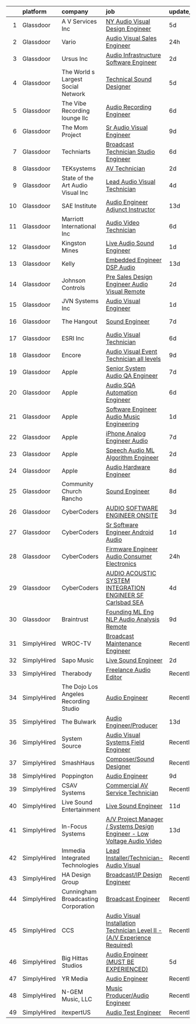 

|    | platform    | company                               | job                                                                                                                                                                                                                                                                                                                                                                                                                                                                                                                                                                                                                                                                                                                                                                                                                                                                                                                                                                                                                                                                                                                                                                                                                                                                                                                                                                                                                                                                                                                                                                                  | update_time   | location                   |
|---:|:------------|:--------------------------------------|:-------------------------------------------------------------------------------------------------------------------------------------------------------------------------------------------------------------------------------------------------------------------------------------------------------------------------------------------------------------------------------------------------------------------------------------------------------------------------------------------------------------------------------------------------------------------------------------------------------------------------------------------------------------------------------------------------------------------------------------------------------------------------------------------------------------------------------------------------------------------------------------------------------------------------------------------------------------------------------------------------------------------------------------------------------------------------------------------------------------------------------------------------------------------------------------------------------------------------------------------------------------------------------------------------------------------------------------------------------------------------------------------------------------------------------------------------------------------------------------------------------------------------------------------------------------------------------------|:--------------|:---------------------------|
|  1 | Glassdoor   | A V Services Inc                      | [ NY  Audio Visual Design Engineer](https://www.glassdoor.com/partner/jobListing.htm?pos=101&ao=1110586&s=58&guid=000001818f56a25ab85e5c9df47c8a85&src=GD_JOB_AD&t=SR&vt=w&ea=1&cs=1_53cb5a38&cb=1655967228847&jobListingId=1007947559108&cpc=44699F1B3DE464B4&jrtk=3-0-1g67ld8juk253801-1g67ld8kcih7g800-66a8b7b770e9257f--6NYlbfkN0D_KRozbKJx95I3LRYgbj09bqBDFeyQG4s8tCOB31p2DLOHeGD_9cx5Wr4SHah_ZRQfeSyEbOQAUirE1_kiyaD8q5BjoHKY8YByjhRfdx7l_pMGwymlFBbA020yV0DrMBWXCrVpgnXmB1-pu1tabBOSnvrFkrpOOdAZ-lvXy7Olslc220kGdDcErfu2DMayq5oIPjYyNgYjs_b7jl_YUqIvE0oS2mAt08NlVuRn91NDWdC-z2n6emXxqtRlMP3P1dflKitrSkih_nD_FjT-O2JvLg5XRLO-zzd8mUlztw9Vgav-kuoaYLLnqXVHDBRr2QvQM1-sazPkX8WZwRJdiPcaQJnqzzksmJ_9CvVndyWFZftfU2Y0xsOO1tMoI-KnDr_tN4xT2BNSmQoTLVXU_7kjdE_MJWym9hcPy9OeDTy9PnGZbT6ouxk9VqRwJ6BgqvwD_JATWfcSY0q2Tcx9VUFeZSvZNwVbbVHq2kbeYPwEsG49axfFs-qq9t8SWhSYpfkZ0Fa6b6Eu-__i_DeLGssb)                                                                                                                                                                                                                                                                                                                                                                                                                                                                                                                                                                                                                                                                                         | 5d            | New York, NY               |
|  2 | Glassdoor   | Vario                                 | [Audio Visual Sales Engineer](https://www.glassdoor.com/partner/jobListing.htm?pos=105&ao=1110586&s=58&guid=000001818f56a25ab85e5c9df47c8a85&src=GD_JOB_AD&t=SR&vt=w&ea=1&cs=1_17f023e9&cb=1655967228848&jobListingId=1007957200554&cpc=AECEB822CA110EBC&jrtk=3-0-1g67ld8juk253801-1g67ld8kcih7g800-1cd875a76430fbde--6NYlbfkN0A4hgeKHdLyHgzaskNEvl2xXMVaueUT71iJOYpLYISQUMokOAxkb6e4txPs6f_S0ebvVT7mjiRIXvY5BrDZHvuKSsr0IpYfoC1TsAC_ZQuScOAhnEr9Rz-GRhmj27X-NIXUH769hQWDtwZmq8aVdcyqDKSjiBY_YyXgHRRdAo-w6Uv0R33OrIb4W-BpGXjT4kuX1Hfi3v31hgd4z8_p0OyJl1euq830a_UIuF1sgJ09wc-XtmTyQP0czU2ah6yyq09wlQEL-9vpbkMqcq6vVdpDg0fNgJujH2pA_lHqcrzoJQHzqPLaUSgIadeUEgdXais3THvUNOSQ9e97LwW7WNpf_ETh7lcXH6rSCV435n4fLV9g3_ikfBqbg1BSWVh5TIvnQ65fwJpGiVwIZ5gHCL2phPjXENhy-HdKv_m-OMUgPrKWNHtEaY95SlbUFrAWOWS_Cg5l5_a31Vehz7Zz5wbkOhmnpbJkiTUWlC1bBvF7GxoeU8XqEjI2S4WR18TKn8EhuEyVSVLtuw%3D%3D)                                                                                                                                                                                                                                                                                                                                                                                                                                                                                                                                                                                                                                                                                                   | 24h           | Remote                     |
|  3 | Glassdoor   | Ursus  Inc                            | [Audio   Infrastructure Software Engineer](https://www.glassdoor.com/partner/jobListing.htm?pos=130&ao=1110586&s=58&guid=000001818f56a25ab85e5c9df47c8a85&src=GD_JOB_AD&t=SR&vt=w&ea=1&cs=1_57bdad16&cb=1655967228851&jobListingId=1007952300885&cpc=47CFDC01B3F81FAC&jrtk=3-0-1g67ld8juk253801-1g67ld8kcih7g800-c2f96f64b8da87ea--6NYlbfkN0CT8vBT9H5mqECx2dfLV_FONLPDKpIRssxVwtj05Tmm4rA5I0VNOPdM1oYsK66ov5rfnjfgAZTugw_96uA2LYd1EsUVtY-lXYTdZJYTcTUJ_P5vBbHuF6lygg61MCoJLosTNh8DtpkBgGzNwoM05G3DWJsjR292Pp8cfjJbH6gUzJf1454KctsXvpw5Rp60DdTCc0pLiI7-AlbUYeAWvOC8eX3Iw9UqZulrZlHKF61d2o1hXzO4qXVyqyBn39BzxBCIeMHHVgq2UpVSocSfMK67cNd4IlY3_y7YL6X_UlS3fbOcgv6mU3kla4MU908BswQ1wr5ClxpMsBWIniSduNjLA1xMPzTZNg9UXSTUNr1fAex172fXR0-GOnfPi6JOMc_XKy-PrcoTcIdbyaTEwGSHlpxP32Qk6tTP54wslldNfakYAIop2_wy9-RXaD88D_6qT8X_jeLfGWSuzMqIec2KONdCamEC8nv7spXuN-A6jtB33NOymRzOhrErUmXs80kp4onOvcFTK-S9XIl3DLsOQcTMe_KcnX38Q6NJ44WxD2HBV1J_3njyb1hFuN1nIXJBlrcc46-LGohnW_dfi_obbaOBN_XXmO47ckAG3vXcbCMQ6uomWrszQvdaTuzt24KUz_dqS4CLJv8KxkbPdWhagLLYA6n8oeUMTS1OYI2H6Vdz5A-ldtc7OjWVCrEfciiFjDECGsaaqpYEnKMP6pzx)                                                                                                                                                                                                                                                                                                                                                                                                                                                                                  | 2d            | Redmond, WA                |
|  4 | Glassdoor   | The World s Largest Social Network    | [Technical Sound Designer](https://www.glassdoor.com/partner/jobListing.htm?pos=129&ao=1110586&s=58&guid=000001818f56a25ab85e5c9df47c8a85&src=GD_JOB_AD&t=SR&vt=w&cs=1_7cf39b18&cb=1655967228851&jobListingId=1007947529084&cpc=56C4EA4A1A191A49&jrtk=3-0-1g67ld8juk253801-1g67ld8kcih7g800-b735e9fc88405d0f--6NYlbfkN0DSgjPPcnEdvoK3uuxfISLALE6pB1FR7YSHOr_tSg5_QGIhoz_2VqUepdcKLBLI_zSML46FpfmYS5sGSunegnnuKrI5Yd5ePBfyz1kUTYq-oqrVywFXsFSodsbaawW7NvI99WwEuNwiF7J6lC8JH4z1ftK0DqY2CA7mfw6zflfCq3l9udJqNJGwk4qxjsTEHLfm3mKVkZYWmLApwTyr5ioJ_upOUN4XoQg3fkn9HuCKld4F8gMMxj3A0LwitvJfAepJ27yvE_KHMP3n_wWh7aoz8pghq0wTtWtBi2FoshiJnynBNcXwpu-UW7HrwK4q1yXvlhRYQKMtm8tLUJynkhQ_oluspTX9dIPgqVl5aevxGhw9NyxUdPpdzBfyB-v-Wp5W3RrRKylBOIzts4NxgHFyBXCXJR8Y8suaioqTvoNNRfb33s0PrXbm7LZnZUmqbhs2EcAYrBcDCoeDH7RG2ZhWL7arrt8khIj2wnldT1fWjUPEc3cPSY4qhfQUf7cl8esbVkgHt4xBNH9OobXboljapykYBNaFjGdir_tbggLMzxqHpscAAdLkfkfTWMTgVYb-YEw889jDCw%3D%3D)                                                                                                                                                                                                                                                                                                                                                                                                                                                                                                                                                                                                                                           | 5d            | Boston, MA                 |
|  5 | Glassdoor   | The Vibe Recording lounge llc         | [Audio Recording Engineer](https://www.glassdoor.com/partner/jobListing.htm?pos=109&ao=1110586&s=58&guid=000001818f56a25ab85e5c9df47c8a85&src=GD_JOB_AD&t=SR&vt=w&ea=1&cs=1_bea2aaad&cb=1655967228848&jobListingId=1007945104382&cpc=2CAED5C921A5F994&jrtk=3-0-1g67ld8juk253801-1g67ld8kcih7g800-99b4986970c03688--6NYlbfkN0AVAxVjDINJEJrJHlpLjhsHnDl_GXopwSpFUamPNX3U_SUEqP2y_jbmpbt1JbWKTlvqLmQfKpFl98zRHr8ymYmYonFen-YayHZuQ_DfCErOfcEFEPAZ6qd5w0H3_J39Dxva259yOYDQdtV8ZEL2mZXtXF65qAaGmWN2criS2xPFyMOzIPhBh6ekD6OWQcpqSMXth0fGg1JzcxfSpblnRXLUpYwdsc0L9J2e-KLUAYdAReyN2Xhr_UfO7kqDwAC1E6iPmGHzMFo8qoDqAHnUEaIzeZotj1vsGwnsu9YDq1SfbPeflvAC7PxCtcAZhO5jzYElSY54RWr9lPIBhqx9IyAZ4sM1bNOvLrOP7qtm0eaNZCDvYm0OUdI_uVxQdwg_UHdZpR8ZtVUmyrpQgiBgwPh6EwgUtVe2tMVJTaLVYbZDWLWqXRbZcMDhS4fVdodVqBEd0mywfr659N0EVDcmLAgpEOZSOCpbNvFXUOd9BJ8mqUJ7cXC3LIGuI4wlsq0ZUvA%3D)                                                                                                                                                                                                                                                                                                                                                                                                                                                                                                                                                                                                                                                                                                                    | 6d            | New York, NY               |
|  6 | Glassdoor   | The Mom Project                       | [Sr  Audio Visual Engineer](https://www.glassdoor.com/partner/jobListing.htm?pos=114&ao=1110586&s=58&guid=000001818f56a25ab85e5c9df47c8a85&src=GD_JOB_AD&t=SR&vt=w&cs=1_e330ad0e&cb=1655967228849&jobListingId=1007937497386&cpc=DE56C24FF6DEC286&jrtk=3-0-1g67ld8juk253801-1g67ld8kcih7g800-1e8ea6b2390f2a34--6NYlbfkN0BDp_epf89aHDQhKpPegNJQ_ldQpEFZQsM9OcONMGxWx6pU56EKHF58QjVdAUvn2gX_BK2JMdqXaKMvPQ-O_yPXPYbViXcy2agRfKi6qVWOPBhGUYEXSUtLFgrlpOWndMJZo2gIsPE7Zi1ZgxAz-U7K999IZRUqojpmdV1n4Pb4HLsOnvSLFztCIcSSsh_zE82phvuDsyJuDYotv7rX7HjylwjcMTj4m2qOAOc91bWHg5AuNw5nyJjVuDexVuUQmcbLM2GfPOclTfISNOhUuMROQ3Qa2LxTVYeevjOtfNzqUUOotytt-LYo77ELuZjM4SCPsLX9COPmx1y0sXesK_jT-fOz5GVXtG5JKBezfrPDrxtIC1jU4GO3cJlr_TkxpJqU9CKNqbnScs8DZIs0yRh-RzC3lrLC-BPsNNmnla5370QjG_ZT9gdmue9kub0aS1AJEv8NLK7gl8t2aX51g7tbsa3zo0wFSUSEOFduFuU41ZbRipTT1eZRWVAM8Q2gtB-3oLOV7GyTHsjr1gw9J7oQyGC54Or-E0ixPK7uezRgZHbbWF7AdNbMVX3yE-Vy097K1Ke1aiwv9w%3D%3D)                                                                                                                                                                                                                                                                                                                                                                                                                                                                                                                                                                                                                                          | 9d            | New York, NY               |
|  7 | Glassdoor   | Techniarts                            | [Broadcast Technician Studio Engineer](https://www.glassdoor.com/partner/jobListing.htm?pos=108&ao=1110586&s=58&guid=000001818f56a25ab85e5c9df47c8a85&src=GD_JOB_AD&t=SR&vt=w&ea=1&cs=1_58502c3e&cb=1655967228848&jobListingId=1007945091629&cpc=AF02A54CD0F60729&jrtk=3-0-1g67ld8juk253801-1g67ld8kcih7g800-48865a1df21cb65d--6NYlbfkN0Bzkuy17zoNwKMVjyusHhR7JNYo3SmelKzW8jp1Pa4Tky9YdqQTYDruNfeOrwH6XEhIZ6tc9aPE1z63ikNK_NZ95bXE6ZnDfRLsfXVV94WzM5nJxQ_2zRXI3kwbRp8ZWoLLJjWaLz-zNdtJP6_OxKrHO5Z-ppr9ytTZB5wt245BoM_EYhcIyCmBXH0SUFb-twbwznq6eF-MHQrvjju62fUhbsGSr2gXQRZGpNYBkg3BIIO-UfJYXnN030oosxbjFdQOT9-ZHgaMtNNwFzRnWnpGU_wHtbVJejbG1K1qPiC7sJTOf2wjrUbm2xMQM2flSE-tL6VYFn3Co5ZNv9QZsg9V-JnOV-x56li0Yofrjahlh-woTuWtR9YyBPhhYFiR-yZHPoPjoZDWw3w5PLt-W-oXHtgy9BYQMQvOJ1Lj-z-ywr8awjZ2b4ItMRb1DENiIgqJo9hEyqQkl2_43By02uYIc18OO9Voj9tuC5O2fK7YW3gwB-qgbfou9du0OgIi25a4Rhagl6hjUi2Z_qgAA2i5)                                                                                                                                                                                                                                                                                                                                                                                                                                                                                                                                                                                                                                                                                      | 6d            | Washington, DC             |
|  8 | Glassdoor   | TEKsystems                            | [AV Technician](https://www.glassdoor.com/partner/jobListing.htm?pos=127&ao=1110586&s=58&guid=000001818f56a25ab85e5c9df47c8a85&src=GD_JOB_AD&t=SR&vt=w&cs=1_4b345b25&cb=1655967228851&jobListingId=1007952801212&cpc=26740BCDE5E48596&jrtk=3-0-1g67ld8juk253801-1g67ld8kcih7g800-3e36819f2814df57--6NYlbfkN0AuKz8EBO1xHDEL7V2YF9xF3dC_I9B9i-Zw2Jh8clPMK9BxhHDJszxSI9HGOLQ9iPaWtcQudf38PJGZmfi4NFaMtyPd1I30KWaXo7ojnH65Li6n5hH29YMyuAuB8Ipc8KANeIgPf9cDco_vdEEQw5iEiZt3viQ36ccbvKLih4_SJxEkcissHQoKxw168sJ1av0Kq4XQqdirumgcZasBbVxTj0ifLnru7XBh9nYobD9mVNP2X5yM0GQHbnD1SDm3jO9bHTu0jk7eqxmutqH_WRo4jXaYjkiIotWJ0wxrtZPx8Z93px46VpR9Pe3G8OcnqgYt0wTpLCpLaeJbl1mtaDmuPh1VNZX8BdgEbHLYymXMvoSdioZ706eB-54UYYQb_rgcNKVB7BtnI4y30dC3m0pf-nC7BySjoFqngNhE3SbtdM5iq66sGPloTSZOoo_MUC6lfABB__VJgil6Cm6jRWznrCEecVRw1zQiHvio5-fAHF7hZTlkdnBIx7Cwh_LPZzs7k37tHKfAoCOwxfDRhyBOr5Np-MEd_t--kJmhhrnryjA9eL_HxWPeMZCv5XkV2uP-wEriQZBqrFv11qdl7wUart3UZPwQM24DStiBWtnFK0FQek9AxGSlUkAh_DrKIlEvOOxLvTOBgybi-ESvcXaxkifK64hS688bOBc_svawMK-nO4MKSKNLBz0bZOBwHz9SyDDDvmbDOiGRVxvyr0ERkCnN-I9FtHDHL7TTRv6BS18F3exGKDhW4Nl9o_ZLKxHz4XAyyfwVTRiBI-4rc48fNAQ3Ewz9nGfp2R-KDAJQKSwvV03rlE8-BWR2AndWj9qvFIUtJOSj7W7jvO1YhmqXyc2jFHK9Tbha-nW0Je5jvy3dZu8jrggq9mJ2bZnnNy3PbTQWaia2A4zcXFIE75oRgvbGaXXI2sHSPF5a0NaSq8yTcPssXrZ3EkbXWfquUYEDC7iwkTEikhqY2iIwSIQ6)                                                                                                                                                                                                                                                  | 2d            | Easton, MA                 |
|  9 | Glassdoor   | State of the Art Audio Visual Inc     | [Lead Audio Visual Technician](https://www.glassdoor.com/partner/jobListing.htm?pos=122&ao=1110586&s=58&guid=000001818f56a25ab85e5c9df47c8a85&src=GD_JOB_AD&t=SR&vt=w&ea=1&cs=1_c9e5c783&cb=1655967228850&jobListingId=1007948887137&cpc=5EFBB0462F9C6B7A&jrtk=3-0-1g67ld8juk253801-1g67ld8kcih7g800-a266c747f3a5b9fa--6NYlbfkN0DHZOYB6WgZcaHKYNktK2--fLpo0WCGwiGM-0X5DCke4AL4nOBM0F7udtyp-sjyC7yPuAFFIWzeq-m5RVU8ukV1BBbYQrs71HRQroS5jkvh34WuM1qqxdrG2woSLb1WiPthf9902g6SkYsuCc8aV7h1274vX9Vncx4UHReh4IhX-QCHoXq1rryqiEQg4HebHQM-_RrTlXgL96-UaDVeIyQSAzhCvD9ljPIQAqlbul47GDkvpmhvuHv1fW6TM3IDXq3A88qsaU5IjOrhRe62yOWa_pSV2puDo2L55H_MHQZ8018bRep5Dk_UH_Vk1JpU2ML_a1pzHXCT3_zoUjnHN7DzAQrrOiXe2e047NETm-kqQwQgwSb7T5AAdRhUzKqt7NhmcMIGwqmOTFZsUzmXbGuKHE6SlKTHfvjDYwNEFnzP9SEEP9DPpKoaK0_XLtpByftqUl4FD-VrC69iqE2s2hcfyRrqB4ZDtfkGdCVgndz49c-JfAODIIYI-6vsuhjKDqiaAgYTs5pEaagKq7Sg7n2G)                                                                                                                                                                                                                                                                                                                                                                                                                                                                                                                                                                                                                                                                                              | 4d            | California                 |
| 10 | Glassdoor   | SAE Institute                         | [Audio Engineer Adjunct Instructor](https://www.glassdoor.com/partner/jobListing.htm?pos=112&ao=1110586&s=58&guid=000001818f56a25ab85e5c9df47c8a85&src=GD_JOB_AD&t=SR&vt=w&ea=1&cs=1_95ab1a96&cb=1655967228849&jobListingId=1007930574277&cpc=0C139D4CAD5A6DB2&jrtk=3-0-1g67ld8juk253801-1g67ld8kcih7g800-ffd54f23fc9f7e52--6NYlbfkN0BccUAPDkzPsko-Cz-skTxMBC9gmPmQfyPXIhutQvf3gcHBZ6Nug1ouoiI-73Pugp2uNVK9FJtf9Yqrh5eyVoH4Su_c0gUY_NGyzEodm4trKEbCWc4DtX1Z4jjiwlUr65fuzjNM2weB-07kb6wlDuMexmUo5uDCLgt4bmZAa0Jr1ao0dMLTe195cB1zUeOVMEf1aKUtCLAUrGPqQuhy8S3g4O45w1hVtB6UP1cWWghaGi22GmLvmGjiAQvC5PEZjnXgeCUsxdJH-T_6LajisqzRNINVgafoPGsn85ZPGG25xiwj_2_YEYLKiO9zYWSNPAeewOEK75DuhhpE7DZuFcDeWSpR8PUa4FRockr0Qu6Kor9Y_3ygAZu7H2_UONfQq0oKwjRDtI8Wga-wgU99mFoQW80ShFDGrFWYk-AoaHpAOOQTR2KIAdqN9KqZD9gjX4Ah6FaQyrOcLqciXg3wdp4xMB0iq_I8IX5oJSNUAj6F84wu1BtMvxn6VPWOVhIniDHTl8o_VDWbF55ImdmahujDYB1L1_PSZyNb66L8qTZApSmzFoa7ToQ6-122SXVl-yo%3D)                                                                                                                                                                                                                                                                                                                                                                                                                                                                                                                                                                                                                                           | 13d           | New York, NY               |
| 11 | Glassdoor   | Marriott International  Inc           | [Audio Video Technician](https://www.glassdoor.com/partner/jobListing.htm?pos=123&ao=1110586&s=58&guid=000001818f56a25ab85e5c9df47c8a85&src=GD_JOB_AD&t=SR&vt=w&cs=1_303ca22b&cb=1655967228850&jobListingId=1007945834510&cpc=AC285F3A3ECA6BB0&jrtk=3-0-1g67ld8juk253801-1g67ld8kcih7g800-a380d863a165e558--6NYlbfkN0CvcOvutB__BsZXv3UuBC3FhXw9PuZvC3qMMVEQ8wJjBbQGazgwJZySQ7snGnfX9U7qgZ-T3sXFq7mtTH_UuQpQRAcdwD8jPPWwLXWiKri9kPv9pG5JAiMx5z0tmk_FPGtNJZ9x_3QNdsGhLpglyoT_yfmImmMiYSKFoxvcpd_W7hbzOOpvicgc37SL-OYhStI7r1w1dZUAp02w473ThYF_63BPvLGJJKjs8F-jCXPRSs2Rnlav45va9qzBkDM9aepnX0nrgTzlm_LzrARw0p8CO0MntH4B5aPcFkrzsKzrwyyW2GFl8EqqgjuMdRK_yBYqGmYI87kamYW01OgKKcXx8X6BSOpEAinjRgBb_rf9xlH2-NvASE7iJL-u64xF4OswLeYU703ZdFuiViRgRa6mHlD0AHvETLCer1kbEnUu1YkjjFue0X1JvLcOKukdHedw8tbBq0WLuoHlDWetaZUdF7Ny_ww2yqWVRk_EHGm7v6sCZznQEmg5BS16fDOXnI8X24quDKesvOw6jKqQsi3i7rSond7_g-FezgDN2tE7TVHLWfM0MHCI)                                                                                                                                                                                                                                                                                                                                                                                                                                                                                                                                                                                                                                                                         | 6d            | Hyattsville, MD            |
| 12 | Glassdoor   | Kingston Mines                        | [Live Audio Sound Engineer](https://www.glassdoor.com/partner/jobListing.htm?pos=110&ao=1110586&s=58&guid=000001818f56a25ab85e5c9df47c8a85&src=GD_JOB_AD&t=SR&vt=w&ea=1&cs=1_03a983f4&cb=1655967228849&jobListingId=1007955305354&cpc=32EE424DE2B657EB&jrtk=3-0-1g67ld8juk253801-1g67ld8kcih7g800-f46c549fd74daf49--6NYlbfkN0Aq1nYiF5A5TRp-9SCu8jLVUekWx3vOvxlBc_4GnnvSe5CH5ndM1vj6r4toJ-XAJtEhiWFMITwAozQQ95gyVk49vWCayUmMMIuUAqTStXJ0DkiMV-81ltgGupBpWp4IafcQzfy_sy78geeTyQkzZc-LwoXsOzKEXN3yDThPIlkHFhSmx9VRSoe9jje-huUDGqZY2as_qgCAPsboMraAfZfysvSdnzKm8b9eWQ56Gw-IVmE6JA-XRUVzs3rl9BB7diC3IWrXYS7V1MykTrubTiNiYxmAKHu3ieOQi5iJj0XV66_C1alNdxYBdyl2qBiEg3opLa0QXQx8jwHp7-F5pv8mpM0ONmILKIqMBHJeAnalKz_DUcTVMQoMzXTs6a8nYX4Nyj9LIyR-m3pOSvkm0Xomkh9Hl7533gn7wN0JCLDng0Ezzh9_WHiNKdhMv-TSvm7BVpNbckYKxi51B61rZ-gGi57E0KcdnXUT59_jnVkRukIUVdUCB9C_wjwq5poSzh4%3D)                                                                                                                                                                                                                                                                                                                                                                                                                                                                                                                                                                                                                                                                                                                   | 1d            | Chicago, IL                |
| 13 | Glassdoor   | Kelly                                 | [Embedded Engineer   DSP  Audio](https://www.glassdoor.com/partner/jobListing.htm?pos=118&ao=1110586&s=58&guid=000001818f56a25ab85e5c9df47c8a85&src=GD_JOB_AD&t=SR&vt=w&cs=1_055e7cb9&cb=1655967228849&jobListingId=1007930091929&cpc=1120CD366D53BFD9&jrtk=3-0-1g67ld8juk253801-1g67ld8kcih7g800-a2eaf00e4dc2956f--6NYlbfkN0D6qFSVCaa8tXn-rJ3OcXif2lPyFmwsE2iZBGE4YLg1gz3DzxANTQL2R188vJaRnacOe5a5rCPq10d96sUD7PYzWLP0exOLm_T60D6DslbY69eM0EZ5H8zy_hOxgSMb4_F-pgPdb4zi3GStCcev8678-FLEu8Cwe7YEfJJbNLc7NxRgFg_xxGQvIchdp12xiHW9R3g8_Z3qSun0f0S90EUy6Eu60SOHi1fsjt-Bb_xlnRs3EbaKAvP9uG80p-qaEG5IOyiEvL9yhwsqH7NeDGTtj_-0FrYwARK20XYJORgaB5eNkBsbZpAeJRR6a_x_7D5-6GwLWTa-mE79aOet8Cj8jrwBk_JFBVNoJr_x4UCCjkdSL0ni3vh_fX3H2hj0C-dXWSvpY-CvlVtu8psBdBWTo9WbmdCVxJS-vEDO3u3DWzNFEBZUdcZAJOcLMyB7VGSh_YmlmSDDe7w_qEp_Lrk9bfrUrzUmgtYaE0r0U43OYkYO4nfAVHcfnecVtrbh3Tq2ic-Q3SZ5FMhJ8xk9oYEtrFTkr-pEWtGygQ4dwl_-PPsbzAw4SP4kjgmtS47WUaG7zd51YgB6M7E_ie8cfP7okmo9d8M14y3q3bVP1Nm_oFj2IVclo_AwAewBw5RTixFqojLKOAFSuJfb3oHtBTcmF2K5Q25QADJdGQR2Y97P9PuANPpssilHHbAE6Kh3nM3HV2hhtlzm0JC10VNrIX31V6M-7AkQnWaM0hPFULShnfHWUzL1ZvL6y_UC3enCwjrOL3_T8KsbU5M8Yl2raERfkUpZStZj0_EuB4T1g_Yk6x4raYRfOOXxqYr9ngiJVDHAKwWP0a0Ke7W_mJr5U2HVG2y73CtrL7xz2IMTIvJUrgwfW56Zrrlhhb9ZFtldkevZEjxv_K6LD-NAcaCLdKXwa1amR78urJr97Een1H32HCozmIcOExqxP1juefCZok3Ie8c9-qv3GcdGOzDInaMvrm7tfeX_46x9lZ_s9SQyq7We9TCDFKfea85GfhaVhnzOeOC1FQagyu_8NMy8-apJh_xknkuU-TXfhyVOYnqxQ1xTNcdtcg-8rnQeU9lhW-wwcenp4Ko7iKLnBhx1d7UDeZBHXqullXaCia1RIeAXnSze65Rp48iSiLm6pZxWCSWCue8WCxKyRaD3Iykj_KDyhwHjWH8iccWMJdJ_b-RRYox9ciQrvnv8) | 13d           | Tempe, AZ                  |
| 14 | Glassdoor   | Johnson Controls                      | [Pre Sales Design Engineer  Audio Visual Remote](https://www.glassdoor.com/partner/jobListing.htm?pos=107&ao=1110586&s=58&guid=000001818f56a25ab85e5c9df47c8a85&src=GD_JOB_AD&t=SR&vt=w&cs=1_3ec98c70&cb=1655967228848&jobListingId=1007952143167&cpc=39BF0EDDD7C951CC&jrtk=3-0-1g67ld8juk253801-1g67ld8kcih7g800-b3f02605dbb9b13b--6NYlbfkN0BiJjoAX1y632RJo0LgExWlQmIqESJcD9SmircHFj8EI1Q71FD2QN7UPy-wV1RweULECK8rGZdpcMgMtsPMEj30bZXTgUjCRjd0-d03T3R7Li5zA9aq2KuSMeYIhwDv1QhePEYm5fpdszIRdHK2LGb8Qgic8L2245-4rRbtk_1P8Px7MZzJusnulV__ZBZtGGNm7VldfGlL8kSd6SVqYKsN4jEW4yyu1tjpKMw1ZIimvREtEj5TT_llcKSQt8ifzzcp10M1_u6pboo3E69PLetumb5xODZaCXPx1ERo9VMuJmP4ttz1AN1MbfElVtPu30-6sozGA3a2R0OTGb6mSNCykGlqXk8hn6qI03SObZYbjdesgLjpJ9AWzC8DsCHp03k-JNELK8cksnM5COghJeqKeJMh8u6uc2Z2_8wZiIeW8XbVkYi8YCir2KcCpusjy4eyKsudWNDmq7py1NKcfrFeCORIssLbkmyuE17rUmaP77QCHRgrrv1cBy1J9vcK7KA%3D)                                                                                                                                                                                                                                                                                                                                                                                                                                                                                                                                                                                                                                                                                                   | 2d            | Roswell, GA                |
| 15 | Glassdoor   | JVN Systems Inc                       | [Audio Visual Engineer](https://www.glassdoor.com/partner/jobListing.htm?pos=103&ao=1110586&s=58&guid=000001818f56a25ab85e5c9df47c8a85&src=GD_JOB_AD&t=SR&vt=w&ea=1&cs=1_0de78361&cb=1655967228847&jobListingId=1007954867514&cpc=AF2D762EF527A09C&jrtk=3-0-1g67ld8juk253801-1g67ld8kcih7g800-dc0f4e33b535c1e0--6NYlbfkN0BBjTBK5rroIgWzVDQVmkQFGH1vZ8RVzbSP_fOFlCq8-RDZvVMHlgoENHMBnMOkkGVPY3_7573HUXzUJZ3YGwp9cHqS8CwX53Ytoeb218w3JCA7U-7cddzFQ_gPu6AlhYAYO2BveTmyL1a29hDWuPP80QmmRqWnWuoXYR63UHsbnNA2kak0gXcZR-Wcbs-HyaIZ-9UcnQZIZJlYcan9MDL72FNqoeDbjeoNzvtj73-zUwwanrLWVenuGhdxLXsuGWX68mzg8RnoXtt5Ot7wlFzH1mMf-D1WuKq34-E8oGMUDiT2ETYwdhnIkThtVl8bIyBWU3Vj3zRzSldvAYwyMjtI_ysoaFIVoIQttiUecu8HX17QlbExKMqFPDIyBY4uKh1CJRSvT6OVfYfu7uZM7Y8z2zY6Y36OWgq362jY0RhaI3RF5tefJxTVC7FR-rU6cfEN6Tj7QIVMiw-0sQkJMt8Bw4pFdUrJFN22zgaDRWEV96yicVrwps3TdQLxuCRUark%3D)                                                                                                                                                                                                                                                                                                                                                                                                                                                                                                                                                                                                                                                                                                                       | 1d            | Deer Park, NY              |
| 16 | Glassdoor   | The Hangout                           | [Sound Engineer](https://www.glassdoor.com/partner/jobListing.htm?pos=104&ao=1110586&s=58&guid=000001818f56a25ab85e5c9df47c8a85&src=GD_JOB_AD&t=SR&vt=w&cs=1_1c064b5e&cb=1655967228847&jobListingId=1007941797349&cpc=7F925F5888094D6A&jrtk=3-0-1g67ld8juk253801-1g67ld8kcih7g800-675acca29632c3d6--6NYlbfkN0Dklcs_avH4_PXeaTYY4cD2CxUXrHXnDcRAFPxkhkludPybpabqCb4pOKZvm-Yy40brWKAkZHC4kOFh5HjM1Iv-jKH59TjzzuSUIQ-sYYeZX4RoES0tCMd7ioO9AgG1d6v6VqV5lX4n-gRcMqGEXgCd34vgOgeDymq6rVNKl9UGpAns5_pPRoxTju9kDX5UtUTPf4AUO5YCSdA1A2CIWd_LToMx6SlsjyKZgMcVcIGslXi8aRAeWYdIQj-c7wOz8bgnu38Lm6aKh-kWde3WqABYG9VZ_rZBH-Rs0_oMRE2WW0gHTT1jpI621Iph-Qi53LnqTYOIqGOjV5QBulgiZ5eK7Mw7sRcndR84sx_qd1c6sZY2775V0U7yySvuYKs0GWLjycjH2wwpCSyWM30cmZjM2ciGUw9MDTuXS2YvlCnPZ0TNerseNFjOdRX6lawcSHj1empHhlTD6qlejK3i6AZKBcPS4Pfz1JxJodJB45eIQd3KH5jotxytv1fboImITIV_Cr8he47HLWSRb3ndFvvwecge_vUtxCuquSHfNo1sSVx33tC3ZbCVZzfDpesH03V6XZTxaGTv9-eGXT6qgbAjIvBq5m_JFbzhqaIjqKwChMTHrhSBxWG02NtMm6OXGf7G8owBFmuBl9k1Dw4LFiwE3gyDaLbfioFl0OWNHlzIQcn0YU_Ppb1D0rMGqf_9JTYXWsJIjHZRQQ6vtOMAR8W-bgk5kuokJ2SAkQKlDysHweknnQGM3DUPlfgqBJYvGtw%3D)                                                                                                                                                                                                                                                                                                                                                                                                                                                                   | 7d            | Myrtle Beach, SC           |
| 17 | Glassdoor   | ESRI  Inc                             | [Audio Visual Technician](https://www.glassdoor.com/partner/jobListing.htm?pos=106&ao=1110586&s=58&guid=000001818f56a25ab85e5c9df47c8a85&src=GD_JOB_AD&t=SR&vt=w&cs=1_f4d5f7c7&cb=1655967228848&jobListingId=1007944210129&cpc=2BD45BF6CF113D42&jrtk=3-0-1g67ld8juk253801-1g67ld8kcih7g800-6d8212c61ae785f3--6NYlbfkN0B4RtO3IT3JryJ6LFsr6Dt8ocXPllQ1mo_KSjHUlnoGB7F3bWBDUynzAFwv2euFlU8aCkl6wiHkhaOdAkzWafL2wUOKu6Ud6HUFlcxvI9t-NkOZ0DYRr0l87c-3nXSrk1HnrrIjkBdwy9p5Q8dP9YjkgeJRAaMVPg43ioFZgRK4NTdqvlMHmUXNIjg9hWF37kBmXSumOLWFkgz5d0qb15W0cAUGXoPRQUv1_T-mF2XLOlpFFJwuPLGn18zEXEIOPLJfh5eR4sx3CTg5qkXCqHEZeDw-PxOfq37ZcY6GpqhqsG9YctaeraGPaVrFotHVDoBCXeRP34nsucTN-pJq6bz3j4V67xOdoTjyekir_9B-TOpkAr6WoqfoBHKXNNFXXlkjQMU3-8qW-CrbgutxbN7VYjb0f0OkqoNIqFkH6W5qiTbGjFqHes0-vhfCVvySQE4ncjQ0zqYZLPXgjzoGuBfLKGc6taQxu1xSa3-Pkk2CrKK55NjLgV21EeWYpCbc4mQ0cuhv38A-YCgRzT_nFokwFgr1IT2605z7YoC1tmdAtAwTtjAuVszbKkYIMaAl4KlO_76kl7o9e73E8S5Ncc82gksSouDTog7AnXot2tuihKJiCH3MrcQD7-w-bty1n8Q3tM19unwbV0Q8uIproWSloI5myDqW-rpcIaA5s86dUJpfI5CM8HnE486mKW_oWLkkqJrVCi-Ff-DAc5MT_OY4FsS7rvqgGCLmvxMVoMIAiataS5Gh1dLxwLUHJ4LWysLKySOVokU9TGiESLUrx5hRR9Kx9Ya_veJlIcuZsBJcYvSejpEsJV6Y)                                                                                                                                                                                                                                                                                                                                                                                                        | 6d            | Redlands, CA               |
| 18 | Glassdoor   | Encore                                | [Audio Visual Event Technician  all levels ](https://www.glassdoor.com/partner/jobListing.htm?pos=120&ao=1110586&s=58&guid=000001818f56a25ab85e5c9df47c8a85&src=GD_JOB_AD&t=SR&vt=w&ea=1&cs=1_eb522bde&cb=1655967228850&jobListingId=1007937402473&cpc=D2F1DE17EE1F43B9&jrtk=3-0-1g67ld8juk253801-1g67ld8kcih7g800-867b536d5713648b--6NYlbfkN0DyLD__ZQpJZwLO2s49LS2dcS2T4cy1KEhKtYr6CiU9rNR4FvgIL3PdqJoo8hHZuCzwTFVVT_4YcVL9xVMVA8qBcTwk-Y76P9SaUPiWv7vGhiZGtzleBYEJ5Lm_hrfqVoC3BqkediFoKRpPoXHgmfp3KNdzJBclPprzvIKCxOTxH3gJyHfWOZ0Fbf7X-_VBN12Gh3Xw6I9SZNw9dhYZAh43sjUxApMK1aMvtIPdYWWAN3YSoJii7uB2uPkGGwrKPFcPJlQ2RoSokiQh90jg1lfyXDROStXLl3kA8d2_nb-Kg95xnafSg36eTifwet88seU3ayQ_eFkfyb-qw5Sw8jk85qAWx4o1GiWRrpJjRPgck-VDJsuHTqYTLWU1UEuJKEf4-x5LWmA46Wfhcnl4pq5xkNVq3BUcZxbYxW_eNU3xh19-WHoXDu4nLAz2N7gND_Brm1I4XSstqIuqeYio90h4gKx1it30GQBsRPsG-9hhs9YEC7hCXVaV2DIC33OElZwDxV7NS13E9tkavpvP5qDwlvZoHwwao0Z_YhQjZBV_YA%3D%3D)                                                                                                                                                                                                                                                                                                                                                                                                                                                                                                                                                                                                                                                    | 9d            | Dallas, TX                 |
| 19 | Glassdoor   | Apple                                 | [Senior System Audio QA Engineer](https://www.glassdoor.com/partner/jobListing.htm?pos=121&ao=1110586&s=58&guid=000001818f56a25ab85e5c9df47c8a85&src=GD_JOB_AD&t=SR&vt=w&cs=1_765f2330&cb=1655967228850&jobListingId=1007942100447&cpc=F41FEAB56D215062&jrtk=3-0-1g67ld8juk253801-1g67ld8kcih7g800-f2acd25f5de6002f--6NYlbfkN0BvKrLyj5gPmtZO9T8euul8TCxuuKNOtzRJOomxnwSEodTz2Bc-sPZlO_uSwsktAegt_qjqTh3wxrm087d-z9pECjNMr9WoUwXR8ldKDvUyIOqfjHH0BDqORFzel32n7YIo-xBTgbsjOZHVCdgeJGwaoOntXD0syZcdfS7cdtKDFCBAmum8G39vB-myCWwiwCtlhChz59-6yk4GOp2nsyO-ysG5nz121Ry_ii5hyyuz3YRSWwRWphYNaEqmM06nFRvA0SI_8l3_z0EyjRGqMrwcDkAha4kLvaYsB_dywUQVKD09aH5GryXb8uvmiQqKKEzIcEGvmM0F-fsx07tpInsX1sKqz3AQMVTUI-j6Sw0s5vE56aCkhBVOiqBejFaPSiP5YU74rTBUzgXahFvMKNwLqt3dNRxhkupY14NcjhgKP0XDXbp9w9pkQYFaBWA0f6EifN6bH_bbkoREa6BOMyLv6qbXzZxZyfNv6JVypRANRuazxCFiwuUpHwtbkQCL7f57lVO6wDa9dV5jo4bvLLUKNl9azpm9f9YnFf641A4L1hP9pr8FwwHu4FV1gRdUKASbeMIgSBdeOuDKsoWZpIAgswIQ2aq7Ko7Sgt9-NVWQ5pDkOSipmw7nWSA1uRAC6Nq2U0muvUPGSjNUkZvLIvwxkZr_OqWKjStFZ_jXPSNw3f0fScvKp43DAJ64vOULeQlk3FPgD2igkChxg9DRSMzfQL38yLVBa1FIUYsheiT6N2CkuNfXUM5k0OD4ZPC4XavSKpFylTfm_qTTkG7KgQfKZk45O09bOSbA7biaCdeLxoI62xEXuZ0rwK9c_d2bJ6Lo2FDpURWMSFqMVwqqlmnOk4uLAov9E9xftLr5-NYN2788YFSwz39Xe658icKCROKRBYmBV44YhR75f_9crypYLyYPEl5r8hcF-qP8tXzE7G16bCq4lasRnLUfQ63e8BhnkE5dEf0oNg%3D%3D)                                                                                                                                                                                                                                    | 7d            | Cupertino, CA              |
| 20 | Glassdoor   | Apple                                 | [Audio SQA Automation Engineer](https://www.glassdoor.com/partner/jobListing.htm?pos=117&ao=1110586&s=58&guid=000001818f56a25ab85e5c9df47c8a85&src=GD_JOB_AD&t=SR&vt=w&cs=1_556c3b6c&cb=1655967228849&jobListingId=1007946397413&cpc=F41FEAB56D215062&jrtk=3-0-1g67ld8juk253801-1g67ld8kcih7g800-9dea01e0cb4dd27f--6NYlbfkN0BvKrLyj5gPmtZO9T8euul8TCxuuKNOtzRJOomxnwSEodTz2Bc-sPZlt2Zgji_QUXFkMrv-A0Wv3PVnlPTVKwwWawWsZ3CuyUDCW3BMTvIlUkmMHlDeTMAatGLfMRDvLMkqD6muOJaOR5z6XNxQm6g9wWea4G8mq3XpgrhYvKYVpO7b2bEyDgC9YHZOxGfaFGjc6N0uDeWtxtuUQ_GvgmAiLSikwJjlUO99wvZ4aYT-ndQ7iRK8WPVePVJxf8nn9LwZBhsab9bri8_OV9_4oINwewursDNAD-I7E9uRS2hWP6G5gG2sfiExQP_gluZXkSug3z7_VghQH0RZ4XZ5H7TdLVXyHzazjPSxJwZgy9aNffx4jPuwn86yHw08-QfujiakbuaAWyXmAwDqkM_AaVRf5NtlIEMiAF5VH0AeAoSOkT1KZzEUKGZ4O_IhAN-N8v0Xj8mXT88Swq6iueIbvd_9eQF4iEvGPd4UaBSpW03TMDlESbEZgflefFlyO8Rap37iH9rW-eUUDA8uZAdrDZunSBvGV9VDpAWEnLUetJox8KgeUgWphEu9mVDn6YFiNNybuFoxBri4aUgvn2y0wqV1XoDgJ9xcuZxQaote-W3Wg0f5WD5hSrNKwBy87Jnir48whMU-NIbvRxMdny-mPwBACLcCx46y72VE-heTNCG1IEkXSHQxDXN7TOTn56ghMwZWRd5C14ejIz4c0Z1-2SGCdA1y0xKpC1wXvhcB-bOuUNON66TBphlN2wlgo3JPNU_3l6zWvq88TiXsPs8ofWZtsOdKKbPQobkIPpZj__avZKw-cyG7quDGZJK5KDw5D17y72NV9CY6QSS0arYb_u62c2xd6_UILOhY1tZQ3g0uwpe1EWeLP4mGdlfwgt6-vft-d2XP-xR3jH3N-xYYx2ykVtvaZtT67waVRgbqdn3NAMwaVNFYjJcj_kKJ-geIAFZVMX0eWEF-99y5Yxi8XAhlZNQWsegzK9_YjA7nl-hoow%3D%3D)                                                                                                                                                                                                      | 6d            | Cupertino, CA              |
| 21 | Glassdoor   | Apple                                 | [Software Engineer   Audio Music Engineering](https://www.glassdoor.com/partner/jobListing.htm?pos=116&ao=1110586&s=58&guid=000001818f56a25ab85e5c9df47c8a85&src=GD_JOB_AD&t=SR&vt=w&cs=1_dd6fa42d&cb=1655967228849&jobListingId=1007953436681&cpc=AC285F3A3ECA6BB0&jrtk=3-0-1g67ld8juk253801-1g67ld8kcih7g800-0f05742063eedeae--6NYlbfkN0BvKrLyj5gPmtZO9T8euul8TCxuuKNOtzRJOomxnwSEodTz2Bc-sPZl29JElYHfcoQTiZSeJqPqmVi6yPXnZ7RPIiHp7Ll7-5zhYqBOAyK9-D1QoK1PnLaKo5UwoRN33pvynulK16fbQXfLc58l3WIiymQZ9aFdke1u2W1wCLOwTwHYkWH1L5uEE2WyU9Efn0AhTURA9rW-yUb-8uwZB45Q9MFPPt6n8pOyLgQTlp6Yf2o1-1smtbx8DfxY-98e-A5Ji1UI_EImErzzCMtnbiUFWYd0CWEBqjEFc8-TydavIC9fmd89p6VW9qkXqBPG2bLsmRq-eEPbaVCLiOPBiIL3WSf9xa4bRHGrIZODv0kge7KRuQNftjJ-6xllTR3dlrzfzBfrtio_f7YkctIe_8vGjiIBwZmU3-l1SOoaOrkYGPh3bPfzAORNjZCyWEFy_eerzUDvA1f26r2E3KvR-qRDJ8UpbiLIYBL0bMOwQ9yvKdv_cigBzV9d13Li6bLz9b_mHpX_M6UuYmrabu4Y8pc2AWls0AeLCr7M8ha1aJD0toho48S3mVu9XtAa5hmrAQz6hfk4cIX9wuBw3BGgHEpGsilVg-KxGZ_pFPNZIWQ1mQ4uRTKZoQ2ZXwjMsWuf0tgWZX1jm3LMI0KsP9KLgSiFkModh68xxtC5j23BpHHcaWQmHwLrbX0mzMCLOw7wMEQue6SU9E8_qB-P4ljXxH3eLm3gcYJeohK57F-GdLUgL9E-c8MXG8SA96MYCOmZyChCXOk3cylUtLmt0dGIZkuY8Mc8oWTnqS-sBARPQYdWZPZf_vwOBhYB8sZOELF-eOHK4BtcwRUsDdQ3E7xR73AfrMLq2ng4fecOvI40OEOXzDCKjXlYgPG7rgUYwUZ4V3MdgWd4OMJ62l05LThmtmFe-SUtmePzGicEv_h5l7cYP_9AqjY-ymWUOm4EUYe1kyZ74_-HZ-c8bY8Eq6NkwB-zIr6w9RsUoAU%3D)                                                                                                                                                                                                      | 1d            | Culver City, CA            |
| 22 | Glassdoor   | Apple                                 | [iPhone Analog Engineer   Audio](https://www.glassdoor.com/partner/jobListing.htm?pos=111&ao=1110586&s=58&guid=000001818f56a25ab85e5c9df47c8a85&src=GD_JOB_AD&t=SR&vt=w&cs=1_e591bcdb&cb=1655967228848&jobListingId=1007943800774&cpc=6FC5BA77C9A4CD78&jrtk=3-0-1g67ld8juk253801-1g67ld8kcih7g800-43a1c2b1bd0e08d3--6NYlbfkN0BvKrLyj5gPmtZO9T8euul8TCxuuKNOtzRJOomxnwSEodTz2Bc-sPZlSXfvz6ygy0sNIMmBGq0Ge07DR5xCqZ-Np5K7OG-bfvlMCx9d2-yuvJubH-gnRqp3VFuq5FtDSM-zYmdyBB5SrTnu-MPr4BXWaBrdOr9seQ8UibLTvghnwe1eM0VmNTEbIEYtk6f_3IqhGWXu1ipMLWSv_ekfgnTdDxRg3t8bm_xDDBpXLy7w2iGQlersoB5EwNHE6VYGeUiIuLZOPXM3lgLq2fr-21Ss5Ygj58tQFebizoCS-WOHTm-fIKDv3WsbxgvB_1zeCHgeuHIVy7EgIMG8EGiGJrIyFaEp4sqXvecFSSrTs1hp8sUCFtKyGiH3a_QfPO5IuyuPT0WoF0kISnNSifDiZewaoKeuLtYc0fzzmRkZdPGDC2YR_e3_WxGEXdAvdget9HvCNm-WY6ypQ4lnUWjfRjK-mf6LIZxTJohMtMmdvLl2TnteM_qIMn2Fpm8RfzrQ1ghiV1lshKrHDGNndfiv3NQIcP1UiLFCj1gW4TliK68oRqCUhuWa2dJwWMTVKtjvFHgtacwoiyuviuAnnYE1qcI8BFnybc-5yJwtWSpcoQuWNSjg0bW2eXMN-Mz10Ad837g8O1o4Z2q79dbzbbw7TO7sD9BOB0s4j6jT5FkjRMFU_EcGX_krwXGOpSnexUO1x2CxD4tTfxCaUrKJtlSxZjnivv72Gnm6-tAu5dN5hk-8-9nVHEI441ltfHJ4h03-CqfHWbNalgBkAW-WVp1Z-y7-VXwz2_GDLDXwzaW34be8PNIn22qxjOQ-Gzbe6CKhOgiemYKpsYwTqTnzRFCaFP17QEHnINCFOKBBu16OwL8UsWUaanLoVwbi-X_ELcBgQAVAvXlpDCQVLq9oRIOeTQGqXAX9tD9m_k8vBAhFX93HRFjiFg0edP90-3c1c6So6efaQrEQHD3MUcHLmBKnMsZ5)                                                                                                                                                                                                                                 | 7d            | Austin, TX                 |
| 23 | Glassdoor   | Apple                                 | [Speech   Audio ML Algorithm Engineer](https://www.glassdoor.com/partner/jobListing.htm?pos=115&ao=1110586&s=58&guid=000001818f56a25ab85e5c9df47c8a85&src=GD_JOB_AD&t=SR&vt=w&cs=1_a3286f0e&cb=1655967228849&jobListingId=1007950938166&cpc=334ABAF5D42DC775&jrtk=3-0-1g67ld8juk253801-1g67ld8kcih7g800-416ccb7ae30ec39f--6NYlbfkN0BvKrLyj5gPmtZO9T8euul8TCxuuKNOtzRJOomxnwSEodTz2Bc-sPZl29JElYHfcoRPDDLo3sHPP-K5dRcGO8rPNXUXsYzvYP5JWz9kLN0ZRg_oEN8n03VhstGnW0EBfOtfUhNkkbNxA4Urlv0cCP8cm4OieVMbhhmb8-ohIollJjUbyeROmFocusBdhSSw9k0aTUk1ybrULJ9HEgLZjtFrRdwgT164bw9vAi3Pc7eYTvEQ3XaV1DvHGN_UAKngDjAb0GbUdo5wt2-eKwdM5IUMs-0kEoLYScvVkCv23u_-LHl3L7Oyq0RWulzWl-PNduythCGsimxo3jtyxvoZR3wkmCRrRro7zkxXna-rFR6PKfOK-41ebk8D8tvk-7Dr4mt_HT6ObfyfcLKqodMUUmY252UfCVg959fW8BoyoQE38a3KXbiZr-71bQJIpvjLodhtwoOSE5-0DxxeSiH5pYozQrwbNCmcqx2wJJaLpMKkOHgPzP2EDhKWOZaUMdhKrMsRieaEcapKzuyuztMFD28gRMxyJpQ_DwUrSTiXNBouRuz-zyKkBmHZIMs1OIvtDhTtXfd441LmiSqyggzv1gg1TGsyMvoi9XIazpOo9L694cclYxm4MZVxsKUqWodNBts2fGq5x_j1LQVagNQmiIpamzP3HPFcfH6F_wI1tCgMBjgucUSdujDEiuNAX_1JnOzW2d8k0qCEYVwA0oEqIxblxwBp6UijgxM_a_ngK977i47XLurT5NzBhOsOlecGxec0mPjVWnQqqzBDkCppJ0bJrfh-K8QBRBvYgKbHMySbhoVlHt2kCWuHgYUbsIr-ywH3dCHHr_erPHADufvAH6hgDnzBk7JZ_ctKzOCQXI3nuM5WhIo9wExuJx3NPeoWHF-mMAq7P14VBFp2FG5s8Vsyw32Qt_m05tev_J0q9wwHiRFYVRuvxHw0K2d-w3P8_rmnxZ3gcef69Q%3D%3D)                                                                                                                                                                                                                               | 2d            | Culver City, CA            |
| 24 | Glassdoor   | Apple                                 | [Audio Hardware Engineer](https://www.glassdoor.com/partner/jobListing.htm?pos=113&ao=1110586&s=58&guid=000001818f56a25ab85e5c9df47c8a85&src=GD_JOB_AD&t=SR&vt=w&cs=1_2afe5d0b&cb=1655967228849&jobListingId=1007938305576&cpc=F41FEAB56D215062&jrtk=3-0-1g67ld8juk253801-1g67ld8kcih7g800-b92cf72b3009dcc2--6NYlbfkN0BvKrLyj5gPmtZO9T8euul8TCxuuKNOtzRJOomxnwSEodTz2Bc-sPZlO_uSwsktAeiA1Y3ZwX4iSLi0TdeVFX8dfHG3ibk2nLDbpAA74qMpqdnxNoapmXkBwugtnx3eaPIckGk0gi5Fqc3PjIU4YCzHm0ZRWxKQF8YMhf-M_VTMpWm0kiEgOY-XZ9jTrk2qXgm9wQ8siMmHHE1ATwQZG7tXCQOT8XiPB_aGkHqs2BtnWMsYx497JkBX_kPfeG8C-KdTT5ZslZsL5Q1jCbOYihfo7K6_xrTQ6zSbKlioB2pgEsZw2cPWrGG2Fx43rR9xHwVrAh7609JxSWhF4oLqj165U1OT7aYMNOVQ_hTjJR-qkpdWTIwH4EYokjJaGVJB7uM7zoAQVWHeaL0pfRjebJYSIMd2T4tiXJP-6K1z4tDegcEL7YlKODxbcLz7lhF2YvAK8oqWKjLJV1ylRa2Fzp59umpgtzUEmukY6lqLGHOJhEr754XFXAId4d-XJFsIkxH2Hj-b1nMh0jl_yd1DXPxVGIm86-4C6T4H-39VOjhexGtHpCmWvnWZcYPN18lwPtgbNiTif8U8-wdpS3Sz5_PAqhdpukkttyDvsgHuaHOp1KmUkZzeh_k1AAyrWMRMjeJj_N7spgiVnfcjt9L7PQlko-RtRBj-UL7EuH_oJAV6Kziv_Xo7iNhTa94e19SUlxwERiQ0-i-X1W-L4JVySqvePt_PlLHknPcFcu7mTeMtH3NVuumww7VkDXcESWRuGVp008yk93thDuA59bZiIPURQppbW4mODYVzuLaWajt9VTZ0yjT3kz-yty6KYLdrLbjHYJl1JVivTSN1R_7kDV2WFdEBtFC5OKmV_pE5zNqmK0wuc6DYhXunG19TRH4oImfDkkXuF_UER60d1TzXDEplu0T3v1fAjqIqf1gaMWzn3pmgbMSGB4rYjRToioM4gEgM3zpI47TxomUWvWO93RS8)                                                                                                                                                                                                                                        | 8d            | Cupertino, CA              |
| 25 | Glassdoor   | Community Church Rancho               | [Sound Engineer](https://www.glassdoor.com/partner/jobListing.htm?pos=102&ao=1110586&s=58&guid=000001818f56a25ab85e5c9df47c8a85&src=GD_JOB_AD&t=SR&vt=w&ea=1&cs=1_a4297321&cb=1655967228847&jobListingId=1007939846257&cpc=601A4E6CD41B5281&jrtk=3-0-1g67ld8juk253801-1g67ld8kcih7g800-83ae106271ef4dd5--6NYlbfkN0Bi-g4OEguhQEx4pjzkmulzkFDPdVMQm6g82nLRMcVRUAXQonzRVMraqvZFhqHn4iOrwVvH3vjavyQ1H4pVpG0Sx8cg6YAiQ__67yn_QI9nxrG6U4M1HTCKxgTQzFwVXCl5V7NMBT19HpHVbSSivm3y3MWHj9PjpWZhDH39sbDn7fy1Qwhaoag2pbuBs-YWJhfCI0U00lbkEqRZQanjMbpDyAOVN_cnsrC2Mg_gYZ7DSltL4MzaEMOREtql7ETP4q6L5scPIQXRqQJNYq_IrPbEeWGw_sIqpy-DVjrjIQzym8kx2kDByaS2ITWp5SwKLA1CWiICsuaJrlDDP2OQP_QcC1kb4ADH2Oz2AvdHnuHMUq7vJNtA4m8PqC0U3MKrR5S1zEnAXZlYWWqJr2CpeiRHo_TLNhrshdnAKeCKgdYKx7juCjXLEW9COTcMyOSd8L9SDsJoZaulc4BDBaAKsBD2Jp-PvbjjBFxHLfuXzWhJNLPQuShXe79_NJpw8tQzrWg%3D)                                                                                                                                                                                                                                                                                                                                                                                                                                                                                                                                                                                                                                                                                                                              | 8d            | Rancho Cucamonga, CA       |
| 26 | Glassdoor   | CyberCoders                           | [AUDIO SOFTWARE ENGINEER   ONSITE](https://www.glassdoor.com/partner/jobListing.htm?pos=119&ao=1110586&s=58&guid=000001818f56a25ab85e5c9df47c8a85&src=GD_JOB_AD&t=SR&vt=w&cs=1_44987b1c&cb=1655967228850&jobListingId=1007949347507&cpc=3DB599BF2F4828F0&jrtk=3-0-1g67ld8juk253801-1g67ld8kcih7g800-d55a41307e0f1bb1--6NYlbfkN0CpFJQzrgRR8WqXWK1qKKEqALWJw739KlKqr2H-MSI4eoBlI4EFrmor2FYZMP3muM1zqayqab0iqc3xGpz5egdet-HSEFNNsqvDPS5k9H0LGEMhQRelTdilrY_plfFC2G1jmoEwW_JKVRU_6UbiqFf4AnxCsLx3NBijFQ8lAiUfyUCwuJM6hizFbRHkYBoJX4YkQ55nZjsgBmVZHBrO0ELgHA2mHE4uGI0ekBpEPCxWFZ4lUP2dQMgN8yO-JqjQOZOYFhIFzROp-f8kJ7kcaM6etgL5qjhPwdeUs3z0nFjtRoaSLP4KR5mNTbB4zXF78hgwN_aiHy06gmi8OmUZsznDiFKXmE8ihlXmwzF0PNka_no6zNg8TjJnkgaXqGPotStZSodQp7LvsRFuwRrJrvsQ9gIXlN9AEhPbFPT3CEHaX5gw-JcJxK1yYgDqYGfisRBJowxW0yGIzxJwAoUciSvQJ9IghrU0rQQf8L2h4IlqcPJrqS5HOaxuix28PQwM44KEA-sASampwUE1oJIAxP-HVTDBCjZp1LMu43K1ItpTvecnzcrxhqNcLWa3bZd5MBnUQNdaX-RuRQW9PPdqsofMcsLQKG4uCD4v0rRb2KiGq2G0xq0ErO1KzTUtwQC-DOM27Bk86-oE2wTI8AS9YQp0e5c5kTelUYRQz6CV-nH53GLjoQbjRfGcccdMnbBc36mVOyJP6go6-dN5cSwUlfge_pua5EUNPdNi2gzyFAJNfece24c5O2NnxpDt68Su25Utj0-ZinwTfdQcA23KkVnskhLEwnp_HB3PI446uz_ZyVrO2Wb1hA6rhIb9SW1BGfrb4oRLqYiw8qQsTFjVJsls9MLgoJiTBUM3BoIwGhXO2zKRkOxKtA2m1xUaVTKadUW2bh7QJs0kEOM72-j-Ul-bCrhcAWkKWIGSehm8Yc-hI1DvcVabJzOqzTN_iuX1cFyOrKpcEIfQUIG5iY_kguXSpCaTHV4SxMI%3D)                                                                                                                                                                                                                 | 3d            | San Jose, CA               |
| 27 | Glassdoor   | CyberCoders                           | [Sr  Software Engineer   Android Audio](https://www.glassdoor.com/partner/jobListing.htm?pos=128&ao=1110586&s=58&guid=000001818f56a25ab85e5c9df47c8a85&src=GD_JOB_AD&t=SR&vt=w&cs=1_593e71d4&cb=1655967228851&jobListingId=1007954397032&cpc=A65DF3A704A48F9B&jrtk=3-0-1g67ld8juk253801-1g67ld8kcih7g800-ce9a09d69657605b--6NYlbfkN0CpFJQzrgRR8WqXWK1qKKEqALWJw739KlKqr2H-MSI4eoBlI4EFrmor2FYZMP3muM0BJvbuKNK-6tqu8rBoe9BSPIghf18a34o6aCG5VINHYBFlhri1tXoJ5g8hHS5vEtja6ENECP5Os1Chay2heWG-AUD8ZY0F7j659i6GIJZX1er3IhT-THKap9ITj_Lkk-zi-jTNYEstYWa4-fe6D8xf1OtCI16dJ124lto8qlubQeEKdJRL6E3tMzZNuPq7GGZUziIN8yHev_SvcQXrAkfEMz84kQwlLdUiNGmF367lAX_XlMdsh4zbM6ezAuaJG8lg-x4i5rFsbbt41N7uyNRgkFUPyUtefuA_JeQxup13zK6XRSRtc4iZZPxRzITQm-_1fz_B_gj7ASygMgCPL0ykuQCQNiyu17QpWu1JU1Wv06kK4FILrZnWM40d0JpNVFLNJ4GtQ42JMIXfk4tXmrz6C5IcruYRgbD6ydrT8kr-Wy-2booEMYE4irTvlq78BYTr4uHqMdDF44DF8_CrkQ4xFc_a_oEU2KeRqhP5OBjiPAvElrT2PkjhLyLdilrNHJG-78hOixBDaVtjxRPreO-jD6RvnQPeX2ryQBTSbriYCsvdklfSc9gjYm8SBvSDhKaySls4RPgErs154VOE2uEtvBGZ9TX7hfGcUYb1tqpVRWr-VPkWl59EaBtDqwIhAVq0mgIyxDilHD2sFeA5g0p6vu5Pk6LdFbig1Db0rmZJtsff4ZvhGKPNWDB5DZ2Lso6IyaJIvWmXtSJuIDMisvwOXd1DY3K5UC_EjR5ISqT1sShnz2hAO_0zhGoYsoZ_lfzfOx48kADs3G7HKvw0Uu4-07DQeONe_WOJ6tmaB5UtJrWW_mv6MbSCaeiRQp5y3AgQtlLC78J8XrXtvRpNOJzDpbn4Jm8a77zk1kKT3JRhCtKbzP82UIXIABoA-Z6Fp4CEw53XCdjBVPGJTfrP72K-gmH-cVZldK8%3D)                                                                                                                                                                                                            | 1d            | Encinitas, CA              |
| 28 | Glassdoor   | CyberCoders                           | [Firmware Engineer  Audio   Consumer Electronics ](https://www.glassdoor.com/partner/jobListing.htm?pos=126&ao=1110586&s=58&guid=000001818f56a25ab85e5c9df47c8a85&src=GD_JOB_AD&t=SR&vt=w&cs=1_97d45ad9&cb=1655967228851&jobListingId=1007957268906&cpc=FD1C1DA32C38CFA7&jrtk=3-0-1g67ld8juk253801-1g67ld8kcih7g800-f2dc66dd43b3d50e--6NYlbfkN0CpFJQzrgRR8WqXWK1qKKEqALWJw739KlKqr2H-MSI4eoBlI4EFrmor2FYZMP3muM1JQSspqDQOLTD-kZz8DGlYIItEligAj4igLBfGNhsEDyzapwfJv5OUdWTNOuG5ZkHd0VWFeQa2S91sRBdRwXX_tOBL9_PVhJjJzsWn5gWziRlknbq6-_y900BMml7IOYithQcJMtwXrpkOONWXPYQID-KMBdzYkKPCB-DXj6lNmQAyHl8NST7IjnmT8tDLNkVvf1by_RUUH-4XAC-DGRnd-E8gup9U85ympp5jq-LHqLaOeTD6jtEB6iPnupd9r5nZcaOlaWjaZ2fxOQqIUnW2xZ4t05eLzwW0bioq7YFPNlHHCOHC8ROg_tw6HVvEgqQfd8Mj-ZtnGkV8SGq5BRS4zb-hA7GKqB4mNwMp3jdWpvyakOnbk1tK6wmj-sRRX4qbN5JEovuKdU-2JU7xLpLuqnpUdBeaHlrcgjY3ZQDbSU_Zj7ZHwymdXpWBx2AmiJc5IlxJNnnpV2iIzU2wf9fw9SxYBUocTAlO4xOIYwwbpChY1uSPubJtNhoDzfZOL33pkpYfPYRvYmn80srR87E2_w2SuuV2ARrMAfAw-AnnZFlkOETv9R8GE28Gl96ZFtLG1LJRSnCKVgWUUZhLnfVUnlHvZzQEKZ-06dY-nYE7mUQpOEBAyFLQTKsKDpn1d33ZrpdRlkWrhce1ymtEg2ALeM1TcInFS_iZlDPO4dcmb3fhXyMAyHRbVdyqtlCYi8LeMlZqTD169BQzbTM7cXK7wsDJTGDVpZhPYFMDIp4quFC0KGfBYweCPHYeaatplzZRDz6sra46aDsGd7Icthc_Ts8WLCuFgdUPYTAy-VEu86qfYfEZLkKDhN0g1KJGvlwtjZ6rMEVs0vno1pp0-DGayVgFW-ORItQ0XH-wi2aDSww5iyq3GSx9JwyIHMqYcR3-4_L6vPIHwdIWiQk7_GlLW5QHDhMYOgzvfShxFw3ahnDAyvQnp0MuV4jEltAYqOo%3D)                                                                                                                                                                 | 24h           | Sacramento, CA             |
| 29 | Glassdoor   | CyberCoders                           | [AUDIO   ACOUSTIC SYSTEM INTEGRATION ENGINEER  SF Carlsbad  SEA ](https://www.glassdoor.com/partner/jobListing.htm?pos=124&ao=1110586&s=58&guid=000001818f56a25ab85e5c9df47c8a85&src=GD_JOB_AD&t=SR&vt=w&cs=1_93a19dcd&cb=1655967228850&jobListingId=1007948758318&cpc=FD1C1DA32C38CFA7&jrtk=3-0-1g67ld8juk253801-1g67ld8kcih7g800-5c885d0643192008--6NYlbfkN0CpFJQzrgRR8WqXWK1qKKEqALWJw739KlKqr2H-MSI4eoBlI4EFrmor2FYZMP3muM24zHUY_bG5kh07BLY7tRBQmJtvFUS65bYQff1kiu8sOIiPBIE6MBl3EXXN9Ewk2xU9ZQEOYHsIEYE6Oxaom-8Y5rBjS4Pwg8YqVxA8OFqBgjg4biTMnKIw5ImtFGtxE9BErdDPih_KYW1qzCS-TK4kSWXlzxqMS_2tY39v7g0CO5psWosn8YEZWMUTW32Ixu1xdJAau05NaF4OwKftAHlvapKnZ0s6At79Wg4qai8LTft2-ARXq9tVjUmANMeRFKfvJ0wvUrMyJ95RfPnrCwMLchw9n0jlgboApuJq_Z9LhR6nd4zkOVW2tAzCG3LxVLuVZwNqbIbrfs5lBewWwk0fmDfITAOKgxwRRvE0Yyc3oCiJfnjdVUtaUfRamZZ5CgYxzkSQAFz7pI58Fq3ABoybCY3o88v8Y4C69jxVr1ZVEm1HulGSQFWKq-Mq-1z9F-uyXD5vftUc66nT-HRtSBIpx8eaE_r8PkPHgV4tVym_uz9iM18QZLzueIPY6EnHMrqtORr14EapOE5sq51OkFK8WubLGsC2sOd__7NikGwrbCUAMhOHlJASWR0JJi6x_VLwIHRol3A6vrxnsJtcMfsgWsh1w1oV4d8-1CHhhP9Zma_uvJ_V4qxUAqvI2QYpj2RQY-lVlzfw2LYxruW1hVRGMtrQeWa_OOnFBNgAhF3_ufvpZbIPaJi28U1pY5wH0vYPPEDVvYQaEk3j0hwH7za4NEaF5ZvCS9EaZByGLuWe3Oy9sSN3Bz8rYxWfq-W1zA9z2ljKwpcBuMP0MTn6kHGsv-PnJyLzUHqrcMelHuRfx8tDDJaRzUM0F3VF9X6nQqn18zRF-id03FHpc59we-BTD5zVPeO0QGRiZjfl_ijVeLAa1orjUsZLSTvzWswO9rMK0kwCdymP6uaeP3mD0I2BmyzCgFb0Bz8%3D)                                                                                                                                                                                  | 4d            | South San Francisco, CA    |
| 30 | Glassdoor   | Braintrust                            | [Founding ML Eng   NLP   Audio Analysis  Remote ](https://www.glassdoor.com/partner/jobListing.htm?pos=125&ao=1110586&s=58&guid=000001818f56a25ab85e5c9df47c8a85&src=GD_JOB_AD&t=SR&vt=w&ea=1&cs=1_2e8b697a&cb=1655967228851&jobListingId=1007937773464&cpc=F41FEAB56D215062&jrtk=3-0-1g67ld8juk253801-1g67ld8kcih7g800-316634dbb39e167d--6NYlbfkN0AL3dVr72y2kzw2kaN2Ho5i09lACUMjYeOySpm2U6KfaoCL3DUt1X2q4i_qsDHLqXzWTifuBioorh6sjDmohXg_jIavMaKEs6vY1KzJeXO-W4tgDgWV1-wIyAVUEIfe39sV_D1L01F_dDkic3j6m8AXTRgU1WqplYC4XBCKs0OO3UqVDfXKRaiqRoLO33Ch5-N00FmHb9EwPLAQ6ccX-z3iLAFscD-S_GmnLvBNcI8QMBmS6OWrLqu0s74lU40o2JeFhjRUWS80aqu--2QHjpG8Z6HVcM57x8x-ZY0bqxAikD3mWGL-eWcHCyknhmOjU2hijiGUa_vQ2zph6jFI0sD6e9bMtPedKqvpITs2sBR3VbMTfbGi9Xa2LyeQYssIXgffJ9cmefJxzEs2QuVhNlTEX7U_t-gmiAvBX-t6dA0HJWEMsp35YreWz9QxNt-d4JPbnQvP8zWgafEMthVC2cvTNGz0wNNGY9XThIsiMrPxydqu0XenzFGXQwcWuVC1S0oObVCiZhhViTw1zr9OeXeYJ0RDctBcQuD3rup5X3D2zv7fBlJMS41KHrbwAhw1fl2kZB6X7uZmBYQ-JhqhAiZwLUGmCVjoFhkc9-iXct9dLXNj4wVUHY8Xpv781Yy_APhcPEbXCH69p1d3-bBSRiiTYf2yw2JMy593RLBT7-JQOXcYAjF2FrD-_BpvAvwixt3g-uByjLX_Af2m8eY9pG6oqnq_R3adCSPoswSYRktnHemwKjjaKqLt3eFUYg-0baNOq4DIxzhIg3LXqaj6LLRj9vOKVjVP2lg%3D)                                                                                                                                                                                                                                                                                                                                                                                             | 9d            | San Francisco, CA          |
| 31 | SimplyHired | WROC-TV                               | [Broadcast Maintenance Engineer](https://www.simplyhired.com/job/65H1c8chkx4pjemUfnCICe5yHDE5HpsR2S6qbyDTSm6MpV1rbRGeJw?q=audio+engineer)                                                                                                                                                                                                                                                                                                                                                                                                                                                                                                                                                                                                                                                                                                                                                                                                                                                                                                                                                                                                                                                                                                                                                                                                                                                                                                                                                                                                                                            | Recently      | Rochester, NY              |
| 32 | SimplyHired | Sapo Music                            | [Live Sound Engineer](https://www.simplyhired.com/job/RLp01nzYddBBR2kU90jVcyKpbxqhNwRJJaBHFhHEGHTNgrTZ7WSvTQ?q=audio+engineer)                                                                                                                                                                                                                                                                                                                                                                                                                                                                                                                                                                                                                                                                                                                                                                                                                                                                                                                                                                                                                                                                                                                                                                                                                                                                                                                                                                                                                                                       | 2d            | Miami, FL                  |
| 33 | SimplyHired | Therabody                             | [Freelance Audio Editor](https://www.simplyhired.com/job/x94Kt2PGHjhXGL6dql651HVzV_7H3ZkqwkpaKdB6PswneIM7VIrTHQ?q=audio+engineer)                                                                                                                                                                                                                                                                                                                                                                                                                                                                                                                                                                                                                                                                                                                                                                                                                                                                                                                                                                                                                                                                                                                                                                                                                                                                                                                                                                                                                                                    | Recently      | Los Angeles, CA            |
| 34 | SimplyHired | The Dojo Los Angeles Recording Studio | [Audio Engineer](https://www.simplyhired.com/job/iXh5sP5GVfZbtQJRk_3X9L4FWZySVyQP5ElAUVU7d2atlI1F-QEf1A?q=audio+engineer)                                                                                                                                                                                                                                                                                                                                                                                                                                                                                                                                                                                                                                                                                                                                                                                                                                                                                                                                                                                                                                                                                                                                                                                                                                                                                                                                                                                                                                                            | Recently      | Los Angeles, CA            |
| 35 | SimplyHired | The Bulwark                           | [Audio Engineer/Producer](https://www.simplyhired.com/job/n_62sdMl_VyX80lOQG59KPB-afVH60nnAEc0ODDMsv6ZadDCgjjCcg?q=audio+engineer)                                                                                                                                                                                                                                                                                                                                                                                                                                                                                                                                                                                                                                                                                                                                                                                                                                                                                                                                                                                                                                                                                                                                                                                                                                                                                                                                                                                                                                                   | 13d           | Remote                     |
| 36 | SimplyHired | System Source                         | [Audio Visual Systems Field Engineer](https://www.simplyhired.com/job/xVBqUv_Jb7WJWKXZWvKMDvPPRs-yjpNF3jAs9pIqje1SIoBa9tk9Yw?q=audio+engineer)                                                                                                                                                                                                                                                                                                                                                                                                                                                                                                                                                                                                                                                                                                                                                                                                                                                                                                                                                                                                                                                                                                                                                                                                                                                                                                                                                                                                                                       | Recently      | Hunt Valley, MD            |
| 37 | SimplyHired | SmashHaus                             | [Composer/Sound Designer](https://www.simplyhired.com/job/5TV44fqNq9OE9PTw8D83ASmeufu-2onYgJ8O5l4Y0t9TzOHHgUVKrQ?q=audio+engineer)                                                                                                                                                                                                                                                                                                                                                                                                                                                                                                                                                                                                                                                                                                                                                                                                                                                                                                                                                                                                                                                                                                                                                                                                                                                                                                                                                                                                                                                   | Recently      | Remote                     |
| 38 | SimplyHired | Poppington                            | [Audio Engineer](https://www.simplyhired.com/job/urBt4Pn76W8KKe0UX_EPLLFxp6zkRRzKV1tI-y7on61QsQyvVQXMSA?q=audio+engineer)                                                                                                                                                                                                                                                                                                                                                                                                                                                                                                                                                                                                                                                                                                                                                                                                                                                                                                                                                                                                                                                                                                                                                                                                                                                                                                                                                                                                                                                            | 9d            | Cody, WY                   |
| 39 | SimplyHired | CSAV Systems                          | [Commercial AV Service Technician](https://www.simplyhired.com/job/uDcFq3a__3A10BLvwu6qdvZZEB40OE1yVo5xc-yd3xbgd8ZGINyqLw?q=audio+engineer)                                                                                                                                                                                                                                                                                                                                                                                                                                                                                                                                                                                                                                                                                                                                                                                                                                                                                                                                                                                                                                                                                                                                                                                                                                                                                                                                                                                                                                          | Recently      | Colts Neck, NJ             |
| 40 | SimplyHired | Live Sound Entertainment              | [Live Sound Engineer](https://www.simplyhired.com/job/0CjPO0mwkxqqCLQ13deAeIJFTtQREPoa1gwB9XPsYUZFJphB2mHVtw?q=audio+engineer)                                                                                                                                                                                                                                                                                                                                                                                                                                                                                                                                                                                                                                                                                                                                                                                                                                                                                                                                                                                                                                                                                                                                                                                                                                                                                                                                                                                                                                                       | 11d           | New York, NY               |
| 41 | SimplyHired | In-Focus Systems                      | [A/V Project Manager / Systems Design Engineer - Low Voltage Audio Video](https://www.simplyhired.com/job/V24z7mqk7gqUhPMf0WBcNbvrL_rcQJbqnphwHjaO21G9kK8dNQsyHw?q=audio+engineer)                                                                                                                                                                                                                                                                                                                                                                                                                                                                                                                                                                                                                                                                                                                                                                                                                                                                                                                                                                                                                                                                                                                                                                                                                                                                                                                                                                                                   | 13d           | Minneapolis-Saint Paul, MN |
| 42 | SimplyHired | Immedia Integrated Technologies       | [Lead Installer/Technician-Audio Visual](https://www.simplyhired.com/job/IL_TH2SXPlz2tOw2DDE_I22xSpEewZlkJne33ZaAXd-CmCI5oTmI_A?q=audio+engineer)                                                                                                                                                                                                                                                                                                                                                                                                                                                                                                                                                                                                                                                                                                                                                                                                                                                                                                                                                                                                                                                                                                                                                                                                                                                                                                                                                                                                                                    | Recently      | Scottsdale, AZ             |
| 43 | SimplyHired | HA Design Group                       | [Broadcast/IP Design Engineer](https://www.simplyhired.com/job/zhhgZWf-DO_bs4uyVaD5PndjTMRWo-7-u4ftaNAl0jgW23ZSe0AuwQ?q=audio+engineer)                                                                                                                                                                                                                                                                                                                                                                                                                                                                                                                                                                                                                                                                                                                                                                                                                                                                                                                                                                                                                                                                                                                                                                                                                                                                                                                                                                                                                                              | Recently      | Springfield, VA            |
| 44 | SimplyHired | Cunningham Broadcasting Corporation   | [Broadcast Engineer](https://www.simplyhired.com/job/JieQNbx6PaS0O72d7ychTJ5jsGsflKZYvOobHB_YWy02noFYBdL1Mg?q=audio+engineer)                                                                                                                                                                                                                                                                                                                                                                                                                                                                                                                                                                                                                                                                                                                                                                                                                                                                                                                                                                                                                                                                                                                                                                                                                                                                                                                                                                                                                                                        | Recently      | Birmingham, AL             |
| 45 | SimplyHired | CCS                                   | [Audio Visual Installation Technician Level II - (A/V Experience Required)](https://www.simplyhired.com/job/hp7wTdG2D4h6XsFVGPOewO-Vyj1B6DzY1fLd6maTOj_abznLscSMiA?q=audio+engineer)                                                                                                                                                                                                                                                                                                                                                                                                                                                                                                                                                                                                                                                                                                                                                                                                                                                                                                                                                                                                                                                                                                                                                                                                                                                                                                                                                                                                 | Recently      | Denver, CO                 |
| 46 | SimplyHired | Big Hittas Studios                    | [Audio Engineer (MUST BE EXPERIENCED)](https://www.simplyhired.com/job/oUhhbThdcpKptCQSNS1RLMffR13fb7oqymDTmQzN16xs5Oc00JzG4w?q=audio+engineer)                                                                                                                                                                                                                                                                                                                                                                                                                                                                                                                                                                                                                                                                                                                                                                                                                                                                                                                                                                                                                                                                                                                                                                                                                                                                                                                                                                                                                                      | 5d            | Marietta, GA               |
| 47 | SimplyHired | YR Media                              | [Audio Engineer](https://www.simplyhired.com/job/gKNBymImY7jcq4V_YGxc-U8-l1asEIaPVIC0y_fxusxmSTGrFF7yjA?q=audio+engineer)                                                                                                                                                                                                                                                                                                                                                                                                                                                                                                                                                                                                                                                                                                                                                                                                                                                                                                                                                                                                                                                                                                                                                                                                                                                                                                                                                                                                                                                            | Recently      | Remote                     |
| 48 | SimplyHired | N-GEM Music, LLC                      | [Music Producer/Audio Engineer](https://www.simplyhired.com/job/Ezwa4jEajZ7pguMTILcySEmg7Pz97pN4Z54HItsH2bknDEZXVVTfQw?q=audio+engineer)                                                                                                                                                                                                                                                                                                                                                                                                                                                                                                                                                                                                                                                                                                                                                                                                                                                                                                                                                                                                                                                                                                                                                                                                                                                                                                                                                                                                                                             | Recently      | Remote                     |
| 49 | SimplyHired | itexpertUS                            | [Audio Test Engineer](https://www.simplyhired.com/job/hZKaITaq3ZA14aw2XIjPhO6t8--6xkZCXIWDFXNTHO1iaIh5L-3uAg?q=audio+engineer)                                                                                                                                                                                                                                                                                                                                                                                                                                                                                                                                                                                                                                                                                                                                                                                                                                                                                                                                                                                                                                                                                                                                                                                                                                                                                                                                                                                                                                                       | Recently      | Remote                     |